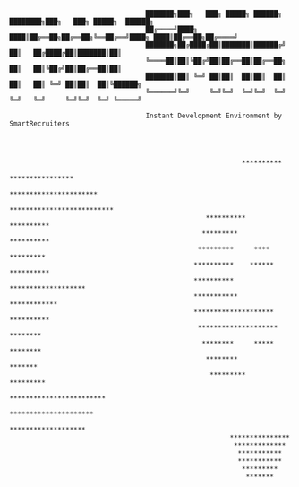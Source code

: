                                       




                                      ███████╗███╗   ███╗ █████╗ ██████╗ ████████╗███╗   ███╗ █████╗  ██████╗
                                      ██╔════╝████╗ ████║██╔══██╗██╔══██╗╚══██╔══╝████╗ ████║██╔══██╗██╔════╝
                                      ███████╗██╔████╔██║███████║██████╔╝   ██║   ██╔████╔██║███████║██║     
                                      ╚════██║██║╚██╔╝██║██╔══██║██╔══██╗   ██║   ██║╚██╔╝██║██╔══██║██║     
                                      ███████║██║ ╚═╝ ██║██║  ██║██║  ██║   ██║   ██║ ╚═╝ ██║██║  ██║╚██████╗
                                      ╚══════╝╚═╝     ╚═╝╚═╝  ╚═╝╚═╝  ╚═╝   ╚═╝   ╚═╝     ╚═╝╚═╝  ╚═╝ ╚═════╝
                                                                                                             
                                      Instant Development Environment by SmartRecruiters                     
                                                                                                             


                                                                                                                                                                                                                                         
                                                              **********                            
                                                           ****************                          
                                                        **********************                        
                                                      **************************                   
                                                     **********        **********                    
                                                    *********           **********                 
                                                   *********     ****     *********                
                                                  **********    ******    **********               
                                                  **********     *******************                
                                                  ***********           ************                
                                                  ********************    **********                 
                                                   ********************    ********                 
                                                    ********     *****    ********                 
                                                     ********             *******                    
                                                      *********        *********                     
                                                       ************************                      
                                                        *********************                       
                                                         *******************                         
                                                           ***************                        
                                                            *************                           
                                                             ***********                               
                                                             ***********                               
                                                              *********                               
                                                               *******                               